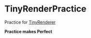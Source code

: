 # TinyRenderPractice
 
Practice for [TinyRenderer](https://github.com/ssloy/tinyrenderer/wiki)

**Practice makes Perfect**

